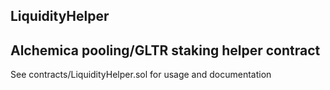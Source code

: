 ## LiquidityHelper

## Alchemica pooling/GLTR staking helper contract

See contracts/LiquidityHelper.sol for usage and documentation
